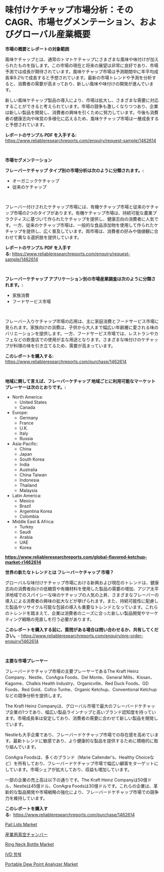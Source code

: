 <p><h1>味付けケチャップ市場分析：そのCAGR、市場セグメンテーション、およびグローバル産業概要</h1></p><p><strong>市場の概要とレポートの対象範囲</strong></p>
<p><p>風味ケチャップとは、通常のトマトケチャップにさまざまな風味や味付けが加えられたものを指します。この市場の現在と将来の展望は非常に良好であり、市場予測では成長が期待されています。風味ケチャップ市場は予測期間中に年平均成長率9.2％で成長すると予想されています。最新の市場トレンドや予測を分析すると、消費者の需要が高まっており、新しい風味や味付けの開発が進んでいます。</p><p>新しい風味ケチャップ製品の導入により、市場は拡大し、さまざまな需要に対応することができると考えられています。市場の競争も激しくなりつつあり、企業は新しい製品を開発し、消費者の興味を引くために努力しています。今後も消費者の健康志向や味覚の多様化に応えるため、風味ケチャップ市場は一層成長すると予想されています。</p></p>
<p><strong>レポートのサンプル PDF を入手する:</strong> <a href="https://www.reliableresearchreports.com/enquiry/request-sample/1462614">https://www.reliableresearchreports.com/enquiry/request-sample/1462614</a></p>
<p>&nbsp;</p>
<p><strong>市場セグメンテーション</strong></p>
<p><strong>フレーバーケチャップ タイプ別の市場分析は次のように分類されます。:</strong></p>
<p><ul><li>オーガニックケチャップ</li><li>従来のケチャップ</li></ul></p>
<p>&nbsp;</p>
<p><p>フレーバー付けされたケチャップ市場には、有機ケチャップ市場と従来のケチャップ市場の2つのタイプがあります。有機ケチャップ市場は、持続可能な農業プラクティスに基づいて作られたケチャップを提供し、健康志向の消費者に人気です。一方、従来のケチャップ市場は、一般的な食品添加物を使用して作られたケチャップを提供し、広く普及しています。両市場は、消費者の好みや価値観に合わせて異なる選択肢を提供しています。</p></p>
<p><strong>レポートのサンプル PDF を入手する:</strong>&nbsp;<a href="https://www.reliableresearchreports.com/enquiry/request-sample/1462614">https://www.reliableresearchreports.com/enquiry/request-sample/1462614</a></p>
<p>&nbsp;</p>
<p><strong> フレーバーケチャップ アプリケーション別の市場産業調査は次のように分類されます。:</strong></p>
<p><ul><li>家族消費</li><li>フードサービス市場</li></ul></p>
<p>&nbsp;</p>
<p><p>フレーバー入りケチャップ市場の応用は、主に家庭消費とフードサービス市場に見られます。家族向けの消費は、子供から大人まで幅広い年齢層に愛される味のバリエーションを提供します。一方、フードサービス市場では、レストランやカフェなどの飲食店での使用が主な用途となります。さまざまな味付けのケチャップが料理の味を引き立てるため、需要が高まっています。</p></p>
<p><strong>このレポートを購入する:</strong>&nbsp; <a href="https://www.reliableresearchreports.com/purchase/1462614">https://www.reliableresearchreports.com/purchase/1462614</a></p>
<p>&nbsp;</p>
<p><strong>地域に関して言えば、フレーバーケチャップ 地域ごとに利用可能なマーケットプレーヤーは次のとおりです。:</strong></p>
<p><ul>
    <li>
        North America:
        <ul>
            <li>United States</li>
            <li>Canada</li>
        </ul>
    </li>
    <li>
        Europe:
        <ul>
            <li>Germany</li>
            <li>France</li>
            <li>U.K.</li>
            <li>Italy</li>
            <li>Russia</li>
        </ul>
    </li>
    <li>
        Asia-Pacific:
        <ul>
            <li>China</li>
            <li>Japan</li>
            <li>South Korea</li>
            <li>India</li>
            <li>Australia</li>
            <li>China Taiwan</li>
            <li>Indonesia</li>
            <li>Thailand</li>
            <li>Malaysia</li>
        </ul>
    </li>
    <li>
        Latin America:
        <ul>
            <li>Mexico</li>
            <li>Brazil</li>
            <li>Argentina Korea</li>
            <li>Colombia</li>
        </ul>
    </li>
    <li>
        Middle East & Africa:
        <ul>
            <li>Turkey</li>
            <li>Saudi</li>
            <li>Arabia</li>
            <li>UAE</li>
            <li>Korea</li>
        </ul>
    </li>
    </ul></p>
<p><strong><a href="https://www.reliableresearchreports.com/global-flavored-ketchup-market-r1462614">https://www.reliableresearchreports.com/global-flavored-ketchup-market-r1462614</a></strong>&nbsp;</p>
<p><strong>世界の新たなトレンドとは フレーバーケチャップ 市場？</strong></p>
<p><p>グローバルな味付けケチャップ市場における新興および現在のトレンドは、健康志向の消費者向けの低糖質や有機材料を使用した製品の需要の増加、アジア太平洋地域でのスパイシーな味のケチャップの人気の上昇、さまざまなフレーバーの導入による消費者の興味の拡大などが挙げられます。また、持続可能性に配慮した製品やリサイクル可能な包装の導入も重要なトレンドとなっています。これらのトレンドを踏まえて、企業は消費者のニーズに合った新しい製品開発やマーケティング戦略の見直しを行う必要があります。</p></p>
<p><strong>このレポートを購入する前に、質問がある場合は問い合わせるか、共有してください。</strong>- <a href="https://www.reliableresearchreports.com/enquiry/pre-order-enquiry/1462614">https://www.reliableresearchreports.com/enquiry/pre-order-enquiry/1462614</a></p>
<p>&nbsp;</p>
<p><strong>主要な市場プレーヤー</strong></p>
<p><p>フレーバードケチャップ市場の主要プレーヤーであるThe Kraft Heinz Company、Nestle、ConAgra Foods、Del Monte、General Mills、Kissan、Kagome、Chalkis Health Industry、Organicville、Red Duck Foods、GD Foods、Red Gold、Cofco Tunhe、Organic Ketchup、Conventional Ketchupなどの競争分析を提供します。</p><p>The Kraft Heinz Companyは、グローバル市場で最大のフレーバードケチャップ企業の1つであり、幅広い製品ラインナップと高いブランド認知度を持っています。市場成長率は安定しており、消費者の需要に合わせて新しい製品を開発しています。</p><p>Nestleも大手企業であり、フレーバードケチャップ市場での存在感を高めています。最新トレンドに敏感であり、より健康的な製品を提供するために積極的に取り組んでいます。</p><p>ConAgra Foodsは、多くのブランド（Marie Callender's、Healthy Choiceなど）を所有しており、フレーバードケチャップ市場で幅広い顧客をターゲットにしています。市場シェアが拡大しており、収益も増加しています。</p><p>一部の企業の売上高は以下の通りです。The Kraft Heinz Companyは50億ドル、Nestleは45億ドル、ConAgra Foodsは30億ドルです。これらの企業は、革新的な製品開発や市場戦略の強化により、フレーバードケチャップ市場での競争力を維持しています。</p></p>
<p><strong>このレポートを購入する:</strong>&nbsp;&nbsp;<a href="https://www.reliableresearchreports.com/purchase/1462614">https://www.reliableresearchreports.com/purchase/1462614</a></p>
<p><p><a href="https://issuu.com/reportprime-2/docs/pail-lids-market-size-2030.pptx">Pail Lids Market</a></p><p><a href="https://github.com/one-cool-chick/Market-Research-Report-List-1/blob/main/919557330210.md">産業用真空チャンバー</a></p><p><a href="https://issuu.com/reportprime-2/docs/ring-neck-bottle-market-size-2030.pptx">Ring Neck Bottle Market</a></p><p><a href="https://github.com/lzrvbyqzftro57/Market-Research-Report-List-1/blob/main/231836627844.md">IVD 항체</a></p><p><a href="https://github.com/gulaimolin/Market-Research-Report-List-4/blob/main/portable-dew-point-analyzer-market.md">Portable Dew Point Analyzer Market</a></p></p>
